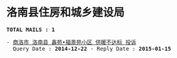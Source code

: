 # 洛南县住房和城乡建设局
<pre><b>TOTAL MAILS : 1</b></pre>
<pre>
- <a href="../../categories/mails/2867.md">商洛市 洛南县 鑫苑•福景苑小区 供暖不达标 投诉</a><br/>  Query Date : <b>2014-12-22</b> - Reply Date : <b>2015-01-15</b>
</pre>
